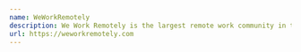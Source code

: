 ```yaml
---
name: WeWorkRemotely
description: We Work Remotely is the largest remote work community in the world. With over 4.5M visitors, WWR is the number one destination to find and list incredible remote jobs.
url: https://weworkremotely.com
---
```

